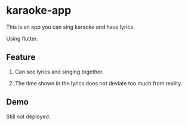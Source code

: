 # karaoke-app
This is an app you can sing karaoke and have lyrics.

Using flutter.

## Feature

1. Can see lyrics and singing together.

2. The time shown in the lyrics does not deviate too much from reality.

## Demo

Still not deployed.

